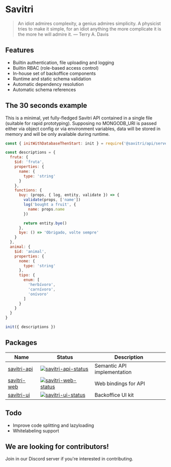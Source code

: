 Savitri
=======

> An idiot admires complexity, a genius admires simplicity. A physicist tries
> to make it simple, for an idiot anything the more complicate it is the more
> he will admire it. — Terry A. Davis


## Features

- Builtin authentication, file uploading and logging
- Builtin RBAC (role-based access control)
- In-house set of backoffice components
- Runtime and static schema validation
- Automatic dependency resolution
- Automatic schema references


## The 30 seconds example

This is a minimal, yet fully-fledged Savitri API contained in a single file (suitable for rapid prototyping). Supposing no MONGODB_URI is passed either via object config or via environment variables, data will be stored in memory and will be only available during runtime.

```javascript
const { initWithDatabaseThenStart: init } = require('@savitri/api/server')

const descriptions = {
  fruta: {
    $id: 'fruta',
    properties: {
      name: {
        type: 'string'
      }
    },
    functions: {
      buy: (props, { log, entity, validate }) => {
        validate(props, ['name'])
        log('bought a fruit', {
          name: props.name
        })

        return entity.bye()
      },
      bye: () => 'Obrigado, volte sempre'
    }
  },
  animal: {
    $id: 'animal',
    properties: {
      nome: {
        type: 'string'
      },
      tipo: {
        enum: [
          'herbívoro',
          'carnívoro',
          'onívoro'
        ]
      }
    }
  }
}

init({ descriptions })
```


## Packages

| Name              | Status                                              | Description
| ---               | ---                                                 | ---
| [savitri-api]     | [![savitri-api-status]][savitri-api-package]        | Semantic API implementation
| [savitri-web]     | [![savitri-web-status]][savitri-web-package]        | Web bindings for API
| [savitri-ui]      | [![savitri-ui-status]][savitri-ui-package]          | Backoffice UI kit

[savitri-api]: https://test.com/
[savitri-web]: https://test.com/
[savitri-ui]: https://test.com/
[savitri-api-status]: https://img.shields.io/npm/v/@savitri/api.svg
[savitri-web-status]: https://img.shields.io/npm/v/@savitri/web.svg
[savitri-ui-status]: https://img.shields.io/npm/v/@savitri/ui.svg
[savitri-api-package]: https://npmjs.com/package/@savitri/api
[savitri-web-package]: https://npmjs.com/package/@savitri/web
[savitri-ui-package]: https://npmjs.com/package/@savitri/ui


## Todo

- Improve code splitting and lazyloading
- Whitelabeling support


## We are looking for contributors!

Join in our Discord server if you're interested in contributing.

